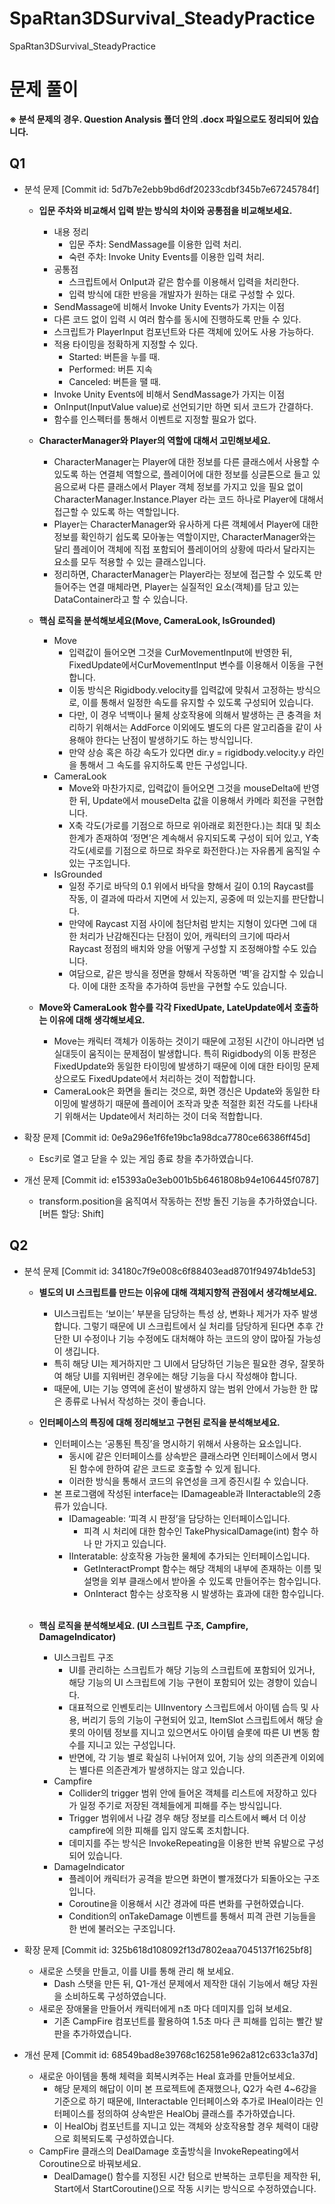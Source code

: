 # SpaRtan3DSurvival_SteadyPractice
 SpaRtan3DSurvival_SteadyPractice

# 문제 풀이
**※ 분석 문제의 경우. Question Analysis 폴더 안의 .docx 파일으로도 정리되어 있습니다.**

## Q1
* 분석 문제 [Commit id: 5d7b7e2ebb9bd6df20233cdbf345b7e67245784f]
  * **입문 주차와 비교해서 입력 받는 방식의 차이와 공통점을 비교해보세요.**
    * 내용 정리
      * 입문 주차: SendMassage를 이용한 입력 처리.
      * 숙련 주차: Invoke Unity Events를 이용한 입력 처리.
    * 공통점
      *	스크립트에서 OnIput과 같은 함수를 이용해서 입력을 처리한다.
      *	입력 방식에 대한 반응을 개발자가 원하는 대로 구성할 수 있다.
    *	SendMassage에 비해서 Invoke Unity Events가 가지는 이점
      *	다른 코드 없이 입력 시 여러 함수를 동시에 진행하도록 만들 수 있다.
      *	스크립트가 PlayerInput 컴포넌트와 다른 객체에 있어도 사용 가능하다.
      *	적용 타이밍을 정확하게 지정할 수 있다.
        *	Started: 버튼을 누를 때.
        *	Performed: 버튼 지속
        *	Canceled: 버튼을 땔 때.
    *	Invoke Unity Events에 비해서 SendMassage가 가지는 이점
      *	OnInput(InputValue value)로 선언되기만 하면 되서 코드가 간결하다.
      *	함수를 인스펙터를 통해서 이벤트로 지정할 필요가 없다.

  *	**CharacterManager와 Player의 역할에 대해서 고민해보세요.**
    * CharacterManager는 Player에 대한 정보를 다른 클래스에서 사용할 수 있도록 하는 연결체 역할으로, 플레이어에 대한 정보를 싱글톤으로 들고 있음으로써 다른 클래스에서 Player 객체 정보를 가지고 있을 필요 없이 CharacterManager.Instance.Player 라는 코드 하나로 Player에 대해서 접근할 수 있도록 하는 역할입니다.
    * Player는 CharacterManager와 유사하게 다른 객체에서 Player에 대한 정보를 확인하기 쉽도록 모아놓는 역할이지만, CharacterManager와는 달리 플레이어 객체에 직접 포함되어 플레이어의 상황에 따라서 달라지는 요소를 모두 적용할 수 있는 클래스입니다.
    * 정리하면, CharacterManager는 Player라는 정보에 접근할 수 있도록 만들어주는 연결 매체라면, Player는 실질적인 요소(객체)를 담고 있는 DataContainer라고 할 수 있습니다.
 
  *	**핵심 로직을 분석해보세요(Move, CameraLook, IsGrounded)**
    * Move
      * 입력값이 들어오면 그것을 CurMovementInput에 반영한 뒤, FixedUpdate에서CurMovementInput 변수를 이용해서 이동을 구현합니다.
      * 이동 방식은 Rigidbody.velocity를 입력값에 맞춰서 고정하는 방식으로, 이를 통해서 일정한 속도를 유지할 수 있도록 구성되어 있습니다.
      * 다만, 이 경우 넉백이나 물체 상호작용에 의해서 발생하는 큰 충격을 처리하기 위해서는 AddForce 이외에도 별도의 다른 알고리즘을 같이 사용해야 한다는 난점이 발생하기도 하는 방식입니다.
      * 만약 상승 혹은 하강 속도가 있다면 dir.y = rigidbody.velocity.y 라인을 통해서 그 속도를 유지하도록 만든 구성입니다.
    * CameraLook
      * Move와 마찬가지로, 입력값이 들어오면 그것을 mouseDelta에 반영한 뒤, Update에서 mouseDelta 값을 이용해서 카메라 회전을 구현합니다.
      * X축 각도(가로를 기점으로 하므로 위아래로 회전한다.)는 최대 및 최소 한계가 존재하여 ‘정면’은 계속해서 유지되도록 구성이 되어 있고, Y축 각도(세로를 기점으로 하므로 좌우로 화전한다.)는 자유롭게 움직일 수 있는 구조입니다.
    * IsGrounded
      * 일정 주기로 바닥의 0.1 위에서 바닥을 향해서 길이 0.1의 Raycast를 작동, 이 결과에 따라서 지면에 서 있는지, 공중에 떠 있는지를 판단합니다.
      * 만약에 Raycast 지점 사이에 첨단처럼 받치는 지형이 있다면 그에 대한 처리가 난감해진다는 단점이 있어, 캐릭터의 크기에 따라서 Raycast 정점의 배치와 양을 어떻게 구성할 지 조정해야할 수도 있습니다.
      * 여담으로, 같은 방식을 정면을 향해서 작동하면 ‘벽’을 감지할 수 있습니다. 이에 대한 조작을 추가하여 등반을 구현할 수도 있습니다.
 
  *	**Move와 CameraLook 함수를 각각 FixedUpate, LateUpdate에서 호출하는 이유에 대해 생각해보세요.**
    * Move는 캐릭터 객체가 이동하는 것이기 때문에 고정된 시간이 아니라면 넘실대듯이 움직이는 문제점이 발생합니다. 특히 Rigidbody의 이동 판정은 FixedUpdate와 동일한 타이밍에 발생하기 때문에 이에 대한 타이밍 문제 상으로도 FixedUpdate에서 처리하는 것이 적합합니다.
    * CameraLook은 화면을 돌리는 것으로, 화면 갱신은 Update와 동일한 타이밍에 발생하기 때문에 플레이어 조작과 맞춘 적절한 회전 각도를 나타내기 위해서는 Update에서 처리하는 것이 더욱 적합합니다.

* 확장 문제 [Commit id: 0e9a296e1f6fe19bc1a98dca7780ce66386ff45d]
  * Esc키로 열고 닫을 수 있는 게임 종료 창을 추가하였습니다.
* 개선 문제 [Commit id: e15393a0e3eb001b5b6461808b94e106445f0787]
  * transform.position을 움직여서 작동하는 전방 돌진 기능을 추가하였습니다. [버튼 할당: Shift]

 ## Q2
* 분석 문제 [Commit id: 34180c7f9e008c6f88403ead8701f94974b1de53]
  *	**별도의 UI 스크립트를 만드는 이유에 대해 객체지향적 관점에서 생각해보세요.**
    *	UI스크립트는 ‘보이는’ 부분을 담당하는 특성 상, 변화나 제거가 자주 발생합니다. 그렇기 때문에 UI 스크립트에서 실 처리를 담당하게 된다면 추후 간단한 UI 수정이나 기능 수정에도 대처해야 하는 코드의 양이 많아질 가능성이 생깁니다.
    *	특히 해당 UI는 제거하지만 그 UI에서 담당하던 기능은 필요한 경우, 잘못하여 해당 UI를 지워버린 경우에는 해당 기능을 다시 작성해야 합니다.
    *	때문에, UI는 기능 영역에 혼선이 발생하지 않는 범위 안에서 가능한 한 많은 종류로 나눠서 작성하는 것이 좋습니다.

  *	**인터페이스의 특징에 대해 정리해보고 구현된 로직을 분석해보세요.**
    * 인터페이스는 ‘공통된 특징’을 명시하기 위해서 사용하는 요소입니다.
      * 동시에 같은 인터페이스를 상속받은 클래스라면 인터페이스에서 명시된 함수에 한하여 같은 코드로 호출할 수 있게 됩니다.
      * 이러한 방식을 통해서 코드의 유연성을 크게 증진시킬 수 있습니다.
    * 본 프로그램에 작성된 interface는 IDamageable과 IInteractable의 2종류가 있습니다.
      * IDamageable: ‘피격 시 판정’을 담당하는 인터페이스입니다.
        * 피격 시 처리에 대한 함수인 TakePhysicalDamage(int) 함수 하나 만 가지고 있습니다.
      * IInteratable: 상호작용 가능한 물체에 추가되는 인터페이스입니다.
        * GetInteractPrompt 함수는 해당 객체의 내부에 존재하는 이름 및 설명을 외부 클래스에서 받아올 수 있도록 만들어주는 함수입니다.
        * OnInteract 함수는 상호작용 시 발생하는 효과에 대한 함수입니다.
 
  *	**핵심 로직을 분석해보세요. (UI 스크립트 구조, Campfire, DamageIndicator)**
    * UI스크립트 구조
      * UI를 관리하는 스크립트가 해당 기능의 스크립트에 포함되어 있거나, 해당 기능의 UI 스크립트에 기능 구현이 포함되어 있는 경향이 있습니다.
      * 대표적으로 인벤토리는 UIInventory 스크립트에서 아이템 습득 및 사용, 버리기 등의 기능이 구현되어 있고, ItemSlot 스크립트에서 해당 슬롯의 아이템 정보를 지니고 있으면서도 아이템 슬롯에 따른 UI 변동 함수를 지니고 있는 구성입니다.
      * 반면에, 각 기능 별로 확실히 나뉘어져 있어, 기능 상의 의존관계 이외에는 별다른 의존관계가 발생하지는 않고 있습니다.
    * Campfire
      * Collider의 trigger 범위 안에 들어온 객체를 리스트에 저장하고 있다가 일정 주기로 저장된 객체들에게 피해를 주는 방식입니다.
      * Trigger 범위에서 나갈 경우 해당 정보를 리스트에서 빼서 더 이상 campfire에 의한 피해를 입지 않도록 조치합니다.
      * 데미지를 주는 방식은 InvokeRepeating을 이용한 반복 유발으로 구성되어 있습니다.
    * DamageIndicator
      * 플레이어 캐릭터가 공격을 받으면 화면이 빨개졌다가 되돌아오는 구조입니다.
      * Coroutine을 이용해서 시간 경과에 따른 변화를 구현하였습니다.
      * Condition의 onTakeDamage 이벤트를 통해서 피격 관련 기능들을 한 번에 불러오는 구조입니다.

* 확장 문제 [Commit id: 325b618d108092f13d7802eaa7045137f1625bf8]
  * 새로운 스텟을 만들고, 이를 UI를 통해 관리 해 보세요.
    * Dash 스탯을 만든 뒤, Q1-개선 문제에서 제작한 대쉬 기능에서 해당 자원을 소비하도록 구성하였습니다.
  * 새로운 장애물을 만들어서 캐릭터에게 n초 마다 데미지를 입혀 보세요.
    * 기존 CampFire 컴포넌트를 활용하여 1.5초 마다 큰 피해를 입히는 빨간 발판을 추가하였습니다.
* 개선 문제 [Commit id: 68549bad8e39768c162581e962a812c633c1a37d]
  * 새로운 아이템을 통해 체력을 회복시켜주는 Heal 효과를 만들어보세요.
    * 해당 문제의 해답이 이미 본 프로젝트에 존재했으나, Q2가 숙련 4~6강을 기준으로 하기 때문에, IInteractable 인터페이스와 추가로 IHeal이라는 인터페이스를 정의하여 상속받은 HealObj 클래스를 추가하였습니다.
    * 이 HealObj 컴포넌트를 지니고 있는 객체와 상호작용할 경우 체력이 대량으로 회복되도록 구성하였습니다.
  * CampFire 클래스의 DealDamage 호출방식을 InvokeRepeating에서 Coroutine으로 바꿔보세요.
    * DealDamage() 함수를 지정된 시간 텀으로 반복하는 코루틴을 제작한 뒤, Start에서 StartCoroutine()으로 작동 시키는 방식으로 수정하였습니다.

